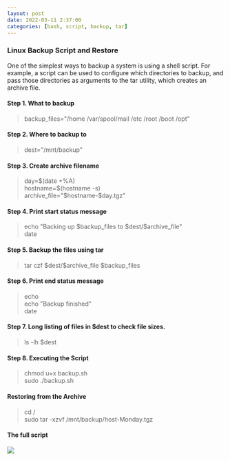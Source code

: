 ```yaml
---
layout: post
date: 2022-03-11 2:37:00
categories: [bash, script, backup, tar]
---
```


<h3>Linux Backup Script and Restore</h3>
One of the simplest ways to backup a system is using a shell script. For example, a script can be used to configure which directories to backup, and pass those directories as arguments to the tar utility, which creates an archive file. 

<h4>Step 1. What to backup</h4>
<blockquote>
backup_files="/home /var/spool/mail /etc /root /boot /opt"
</blockquote>
 
<h4>Step 2. Where to backup to</h4>
<blockquote>
dest="/mnt/backup"
</blockquote>

<h4>Step 3. Create archive filename</h4>
<blockquote>
day=$(date +%A)
<br>hostname=$(hostname -s)
<br>archive_file="$hostname-$day.tgz"
</blockquote>

<h4>Step 4. Print start status message</h4>
<blockquote>
echo "Backing up $backup_files to $dest/$archive_file"
<br>date
</blockquote>

<h4>Step 5. Backup the files using tar</h4>
<blockquote>
tar czf $dest/$archive_file $backup_files
</blockquote>
<h4>Step 6. Print end status message</h4>
<blockquote>
echo
<br>echo "Backup finished"
<br>date
</blockquote>

<h4>Step 7. Long listing of files in $dest to check file sizes.</h4>
<blockquote>
ls -lh $dest
</blockquote>

<h4>Step 8. Executing the Script</h4>
<blockquote>
chmod u+x backup.sh
<br>sudo ./backup.sh
</blockquote>

<h4>Restoring from the Archive</h4>
<blockquote>
cd /
<br>sudo tar -xzvf /mnt/backup/host-Monday.tgz
</blockquote>

<h4>The full script</h4>
<img src="{{site.baseurl}}/assets/img/backup_script.PNG"><br>
